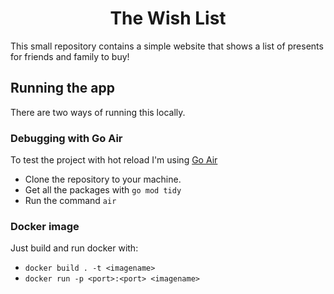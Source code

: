 <h1 style="text-align:center">The Wish List</h1>

This small repository contains a simple website that shows a list of presents for friends and family to buy!

## Running the app

There are two ways of running this locally.

### Debugging with Go Air

To test the project with hot reload I'm using [Go Air](https://github.com/air-verse/air)

- Clone the repository to your machine.
- Get all the packages with `go mod tidy`
- Run the command `air`

### Docker image

Just build and run docker with:

- `docker build . -t <imagename>`
- `docker run -p <port>:<port> <imagename>`
